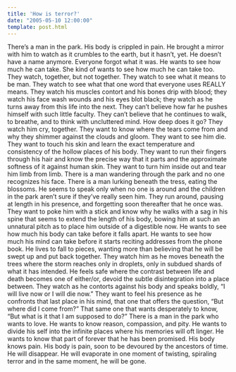 ```yaml
---
title: 'How is terror?'
date: "2005-05-10 12:00:00"
template: post.html
---
```


There’s a man in the park. His body is crippled in pain. He brought a mirror with him to watch as it crumbles to the earth, but it hasn’t, yet. He doesn’t have a name anymore. Everyone forgot what it was. He wants to see how much he can take. She kind of wants to see how much he can take too. They watch, together, but not together. They watch to see what it means to be man. They watch to see what that one word that everyone uses REALLY means. They watch his muscles contort and his bones drip with blood; they watch his face wash wounds and his eyes blot black; they watch as he turns away from this life into the next. They can’t believe how far he pushes himself with such little faculty. They can’t believe that he continues to walk, to breathe, and to think with uncluttered mind. How deep does it go? They watch him cry, together. They want to know where the tears come from and why they shimmer against the clouds and gloom. They want to see him die. They want to touch his skin and learn the exact temperature and consistency of the hollow places of his body. They want to run their fingers through his hair and know the precise way that it parts and the approximate softness of it against human skin. They want to turn him inside out and tear him limb from limb. There is a man wandering through the park and no one recognizes his face. There is a man lurking beneath the tress, eating the blossoms. He seems to speak only when no one is around and the children in the park aren’t sure if they’ve really seen him. They run around, pausing at length in his presence, and forgetting soon thereafter that he once was. They want to poke him with a stick and know why he walks with a sag in his spine that seems to extend the length of his body, bowing him at such an unnatural pitch as to place him outside of a digestible now. He wants to see how much his body can take before it falls apart. He wants to see how much his mind can take before it starts reciting addresses from the phone book. He lives to fall to pieces, wanting more than believing that he will be swept up and put back together. They watch him as he moves beneath the trees where the storm reaches only in droplets, only in subdued shards of what it has intended. He feels safe where the contrast between life and death becomes one of either/or, devoid the subtle disintegration into a place between. They watch as he contorts against his body and speaks boldly, “I will live now or I will die now.” They want to feel his presence as he confronts that last place in his mind, that one that offers the question, “But where did I come from?” That same one that wants desperately to know, “But what is it that I am supposed to do?” There is a man in the park who wants to love. He wants to know reason, compassion, and pity. He wants to divide his self into the infinite places where his memories will oft linger. He wants to know that part of forever that he has been promised. His body knows pain. His body is pain, soon to be devoured by the ancestors of time. He will disappear. He will evaporate in one moment of twisting, spiraling terror and in the same moment, he will be gone.